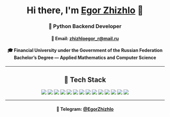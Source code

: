 <h1 align="center">
  Hi there, I'm 
  <a href="https://github.com/EgorZhizhlo" target="_blank">Egor Zhizhlo</a> 👋
</h1>

<h3 align="center">🐍 Python Backend Developer</h3>
<h4 align="center">📧 Email: <a href="mailto:zhizhloegor_r@mail.ru">zhizhloegor_r@mail.ru</a></h4>
<h4 align="center">
  🎓 Financial University under the Government of the Russian Federation<br>
  Bachelor’s Degree — Applied Mathematics and Computer Science
</h4>

---

<h2 align="center"><b>🧠 Tech Stack</b></h2>

<p align="center">
  <img src="https://img.shields.io/badge/FastAPI-005571?style=for-the-badge&logo=fastapi&logoColor=white" />
  <img src="https://img.shields.io/badge/Django-%23092E20.svg?style=for-the-badge&logo=django&logoColor=white" />
  <img src="https://img.shields.io/badge/Flask-%23000.svg?style=for-the-badge&logo=flask&logoColor=white" />
  <img src="https://img.shields.io/badge/PostgreSQL-%23316192.svg?style=for-the-badge&logo=postgresql&logoColor=white" />
  <img src="https://img.shields.io/badge/MySQL-4479A1.svg?style=for-the-badge&logo=mysql&logoColor=white" />
  <img src="https://img.shields.io/badge/Redis-DC382D?style=for-the-badge&logo=redis&logoColor=white" />
  <img src="https://img.shields.io/badge/RabbitMQ-FF6600?style=for-the-badge&logo=rabbitmq&logoColor=white" />
  <img src="https://img.shields.io/badge/Elasticsearch-005571?style=for-the-badge&logo=elasticsearch&logoColor=white" />
  <img src="https://img.shields.io/badge/LLM-%230A0A0A.svg?style=for-the-badge&logo=openai&logoColor=white" />
  <img src="https://img.shields.io/badge/Docker-%230db7ed.svg?style=for-the-badge&logo=docker&logoColor=white" />
  <img src="https://img.shields.io/badge/Linux-FCC624?style=for-the-badge&logo=linux&logoColor=black" />
  <img src="https://img.shields.io/badge/Git-%23F05032.svg?style=for-the-badge&logo=git&logoColor=white" />
  <img src="https://img.shields.io/badge/HTML5-%23E34F26.svg?style=for-the-badge&logo=html5&logoColor=white" />
  <img src="https://img.shields.io/badge/CSS3-%231572B6.svg?style=for-the-badge&logo=css3&logoColor=white" />
</p>

---

<h4 align="center">
  💬 Telegram: <a href="https://t.me/EgorZhizhlo" target="_blank">@EgorZhizhlo</a>
</h4>

